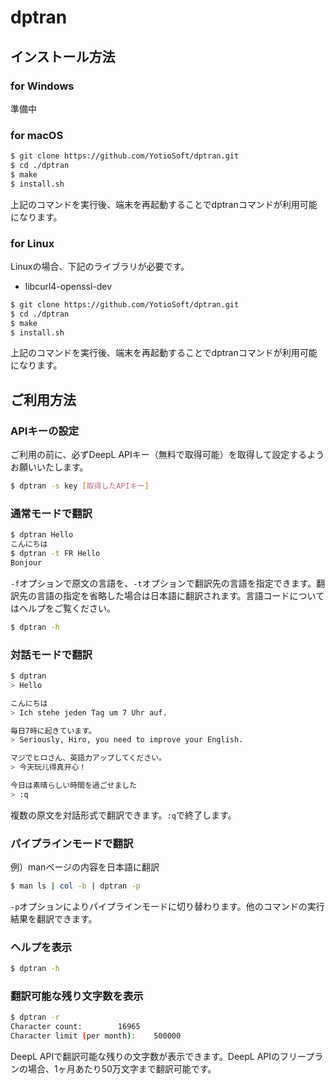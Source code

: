 # dptran

## インストール方法

### for Windows

準備中

### for macOS

```bash
$ git clone https://github.com/YotioSoft/dptran.git
$ cd ./dptran
$ make
$ install.sh
```

上記のコマンドを実行後、端末を再起動することでdptranコマンドが利用可能になります。

### for Linux

Linuxの場合、下記のライブラリが必要です。  

- libcurl4-openssl-dev

```bash
$ git clone https://github.com/YotioSoft/dptran.git
$ cd ./dptran
$ make
$ install.sh
```

上記のコマンドを実行後、端末を再起動することでdptranコマンドが利用可能になります。

## ご利用方法

### APIキーの設定

ご利用の前に、必ずDeepL APIキー（無料で取得可能）を取得して設定するようお願いいたします。

```bash
$ dptran -s key [取得したAPIキー]
```

### 通常モードで翻訳

```bash
$ dptran Hello
こんにちは
$ dptran -t FR Hello
Bonjour
```

``-f``オプションで原文の言語を、``-t``オプションで翻訳先の言語を指定できます。翻訳先の言語の指定を省略した場合は日本語に翻訳されます。言語コードについてはヘルプをご覧ください。  

```bash
$ dptran -h
```

### 対話モードで翻訳

```bash
$ dptran
> Hello

こんにちは
> Ich stehe jeden Tag um 7 Uhr auf.

毎日7時に起きています。
> Seriously, Hiro, you need to improve your English.

マジでヒロさん、英語力アップしてください。
> 今天玩儿得真开心！

今日は素晴らしい時間を過ごせました
> :q
```

複数の原文を対話形式で翻訳できます。``:q``で終了します。

### パイプラインモードで翻訳

例）manページの内容を日本語に翻訳  

```bash
$ man ls | col -b | dptran -p
```

``-p``オプションによりパイプラインモードに切り替わります。他のコマンドの実行結果を翻訳できます。

### ヘルプを表示

```bash
$ dptran -h
```

### 翻訳可能な残り文字数を表示

```bash
$ dptran -r
Character count:		16965
Character limit (per month):	500000
```

DeepL APIで翻訳可能な残りの文字数が表示できます。DeepL APIのフリープランの場合、1ヶ月あたり50万文字まで翻訳可能です。